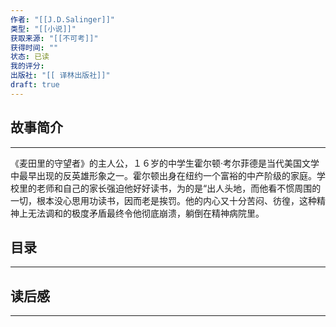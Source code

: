 ```yaml
---
作者: "[[J.D.Salinger]]"
类型: "[[小说]]"
获取来源: "[[不可考]]"
获得时间: ""
状态: 已读
我的评分: 
出版社: "[[ 译林出版社]]"
draft: true
---
```

## 故事简介
---
《麦田里的守望者》的主人公，１６岁的中学生霍尔顿·考尔菲德是当代美国文学中最早出现的反英雄形象之一。霍尔顿出身在纽约一个富裕的中产阶级的家庭。学校里的老师和自己的家长强迫他好好读书，为的是“出人头地，而他看不惯周围的一切，根本没心思用功读书，因而老是挨罚。他的内心又十分苦闷、彷徨，这种精神上无法调和的极度矛盾最终令他彻底崩溃，躺倒在精神病院里。
## 目录
---


## 读后感
---
